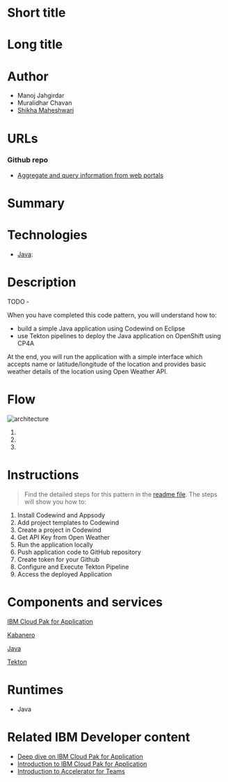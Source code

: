 # Short title



# Long title


# Author

* Manoj Jahgirdar
* Muralidhar Chavan 
* [Shikha Maheshwari](shikha.mah@in.ibm.com)

# URLs

### Github repo

* [Aggregate and query information from web portals](https://github.com/IBM/discovery-webcrawl-insights)

# Summary



# Technologies

* [Java](https://developer.ibm.com/technologies/java/): 

# Description

TODO - 

When you have completed this code pattern, you will understand how to:

* build a simple Java application using Codewind on Eclipse
* use Tekton pipelines to deploy the Java application on OpenShift using CP4A

At the end, you will run the application with a simple interface which accepts name or latitude/longitude of the location and provides basic weather details of the location using Open Weather API.


# Flow

![architecture](images/architecture.png)

1. 
2.
3.

# Instructions

> Find the detailed steps for this pattern in the [readme file](https://github.com/IBM/build-deploy-manage-cloud-native-application-on-openshift/blob/master/README.md). The steps will show you how to:

1. Install Codewind and Appsody
2. Add project templates to Codewind
3. Create a project in Codewind
4. Get API Key from Open Weather
5. Run the application locally
6. Push application code to GitHub repository
7. Create token for your Github
8. Configure and Execute Tekton Pipeline
9. Access the deployed Application


# Components and services

[IBM Cloud Pak for Application]()

[Kabanero]()

[Java]()

[Tekton]()


# Runtimes

* Java


# Related IBM Developer content

* [Deep dive on IBM Cloud Pak for Application](https://developer.ibm.com/videos/deep-dive-on-ibm-cloud-pak-for-applications/)
* [Introduction to IBM Cloud Pak for Application](https://developer.ibm.com/series/introduction-ibm-cloud-paks-for-applications/)
* [Introduction to Accelerator for Teams](https://developer.ibm.com/articles/introduction-to-accelerators-for-cloud-native-solutions/)
